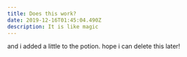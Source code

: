 ```yaml
---
title: Does this work?
date: 2019-12-16T01:45:04.490Z
description: It is like magic
---
```

and i added a little to the potion. hope i can delete this later!
